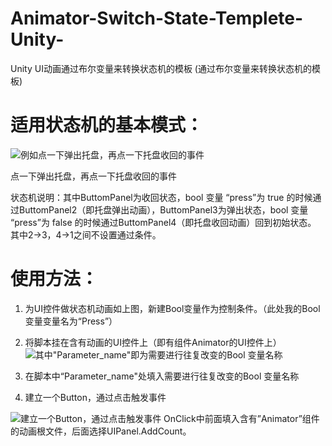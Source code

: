 # Animator-Switch-State-Templete-Unity-
Unity UI动画通过布尔变量来转换状态机的模板
(通过布尔变量来转换状态机的模板)
# 适用状态机的基本模式：
![例如点一下弹出托盘，再点一下托盘收回的事件](https://img-blog.csdnimg.cn/2020051119474452.png)

点一下弹出托盘，再点一下托盘收回的事件

状态机说明：其中ButtomPanel为收回状态，bool 变量 “press”为 true 的时候通过ButtomPanel2（即托盘弹出动画），ButtomPanel3为弹出状态，bool 变量 “press”为 false 的时候通过ButtomPanel4（即托盘收回动画）回到初始状态。
其中2→3，4→1之间不设置通过条件。

# 使用方法：
1. 为UI控件做状态机动画如上图，新建Bool变量作为控制条件。（此处我的Bool变量变量名为“Press”）

2. 将脚本挂在含有动画的UI控件上（即有组件Animator的UI控件上）
![其中"Parameter_name"即为需要进行往复改变的Bool 变量名称](https://img-blog.csdnimg.cn/20200511195736621.png)

3. 在脚本中“Parameter_name"处填入需要进行往复改变的Bool 变量名称

4. 建立一个Button，通过点击触发事件

![建立一个Button，通过点击触发事件](https://img-blog.csdnimg.cn/20200511200502193.png)
OnClick中前面填入含有”Animator”组件的动画根文件，后面选择UIPanel.AddCount。
